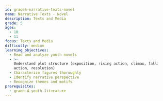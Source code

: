 ```yaml
---
id: grade5-narrative-texts-novel
name: Narrative Texts - Novel
description: Texts and Media
grade: 5
ages:
  - 10
  - 11
focus: Texts and Media
difficulty: medium
learning_objectives:
  - Read and analyze youth novels
  - >-
    Understand plot structure (exposition, rising action, climax, falling
    action, resolution)
  - Characterize figures thoroughly
  - Identify narrative perspective
  - Recognize themes and motifs
prerequisites:
  - grade-4-youth-literature
---
```


